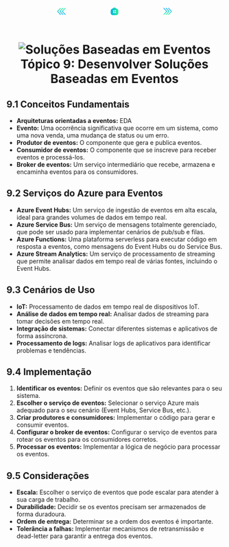 <!-- markmap -->
<div style="text-align: center; width:100%; padding-bottom:20px;">
  <a href="topico_8_implementar_o_gerenciamento_de_api.md" style="padding:50px;"><img src="img/anterior.png" alt="Anterior" style="width:20px;height:20px;"></a>
  <a href="az-204_markmap.md" style="padding:50px;"><img src="img/inicio.png" alt="Início" style="width:20px;height:20px;"></a>
  <a href="topico_10_desenvolver_solucoes_baseadas_em_mensagens.md" style="padding:50px;"><img src="img/proximo.png" alt="Próximo" style="width:20px;height:20px;"></a>
</div>

# <div style="text-align: center; width:100%;"><img src="https://learn.microsoft.com/pt-br/training/achievements/az-204-develop-event-based-solutions.svg" alt="Soluções Baseadas em Eventos" width="50" height="50"> <br /> **Tópico 9: Desenvolver Soluções Baseadas em Eventos**</div>

## **9.1 Conceitos Fundamentais**

* **Arquiteturas orientadas a eventos:** EDA
* **Evento:** Uma ocorrência significativa que ocorre em um sistema, como uma nova venda, uma mudança de status ou um erro.
* **Produtor de eventos:** O componente que gera e publica eventos.
* **Consumidor de eventos:** O componente que se inscreve para receber eventos e processá-los.
* **Broker de eventos:** Um serviço intermediário que recebe, armazena e encaminha eventos para os consumidores.

## **9.2 Serviços do Azure para Eventos**

* **Azure Event Hubs:** Um serviço de ingestão de eventos em alta escala, ideal para grandes volumes de dados em tempo real.
* **Azure Service Bus:** Um serviço de mensagens totalmente gerenciado, que pode ser usado para implementar cenários de pub/sub e filas.
* **Azure Functions:** Uma plataforma serverless para executar código em resposta a eventos, como mensagens do Event Hubs ou do Service Bus.
* **Azure Stream Analytics:** Um serviço de processamento de streaming que permite analisar dados em tempo real de várias fontes, incluindo o Event Hubs.

## **9.3 Cenários de Uso**

* **IoT:** Processamento de dados em tempo real de dispositivos IoT.
* **Análise de dados em tempo real:** Analisar dados de streaming para tomar decisões em tempo real.
* **Integração de sistemas:** Conectar diferentes sistemas e aplicativos de forma assíncrona.
* **Processamento de logs:** Analisar logs de aplicativos para identificar problemas e tendências.

## **9.4 Implementação**

1. **Identificar os eventos:** Definir os eventos que são relevantes para o seu sistema.
2. **Escolher o serviço de eventos:** Selecionar o serviço Azure mais adequado para o seu cenário (Event Hubs, Service Bus, etc.).
3. **Criar produtores e consumidores:** Implementar o código para gerar e consumir eventos.
4. **Configurar o broker de eventos:** Configurar o serviço de eventos para rotear os eventos para os consumidores corretos.
5. **Processar os eventos:** Implementar a lógica de negócio para processar os eventos.

## **9.5 Considerações**

* **Escala:** Escolher o serviço de eventos que pode escalar para atender à sua carga de trabalho.
* **Durabilidade:** Decidir se os eventos precisam ser armazenados de forma duradoura.
* **Ordem de entrega:** Determinar se a ordem dos eventos é importante.
* **Tolerância a falhas:** Implementar mecanismos de retransmissão e dead-letter para garantir a entrega dos eventos.

